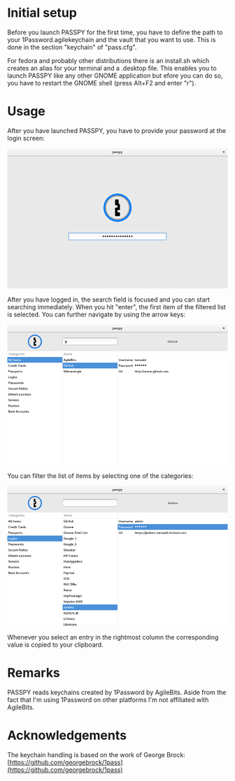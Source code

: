 # Initial setup
Before you launch PASSPY for the first time, you have to define the path to your 1Password.agilekeychain and the vault that you want to use. This is done in the section "keychain" of "pass.cfg".

For fedora and probably other distributions there is an install.sh which creates an alias for your terminal and a .desktop file. This enables you to launch PASSPY like any other GNOME application but efore you can do so, you have to restart the GNOME shell (press Alt+F2 and enter "r").

# Usage
After you have launched PASSPY, you have to provide your password at the login screen:

![login](/resources/screenshots/login.png)

After you have logged in, the search field is focused and you can start searching immediately. When you hit "enter", the first item of the filtered list is selected. You can further navigate by using the arrow keys:

![search](/resources/screenshots/search.png)

You can filter the list of items by selecting one of the categories:

![search](/resources/screenshots/categories.png)

Whenever you select an entry in the rightmost column the corresponding value is copied to your clipboard.

# Remarks

PASSPY reads keychains created by 1Password by AgileBits. Aside from the fact that I'm using 1Password on other platforms I'm not affiliated with AgileBits.

# Acknowledgements

The keychain handling is based on the work of George Brock: [https://github.com/georgebrock/1pass](https://github.com/georgebrock/1pass)

